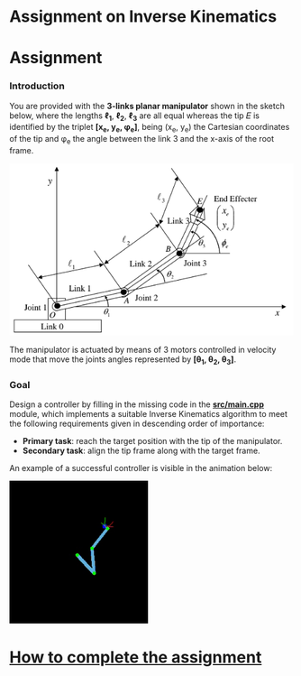 Assignment on Inverse Kinematics
================================

# Assignment

### Introduction
You are provided with the **3-links planar manipulator** shown in the sketch below,
where the lengths **ℓ<sub>1</sub>**, **ℓ<sub>2</sub>**, **ℓ<sub>3</sub>** are all
equal whereas the tip 𝐸 is identified by the triplet **[x<sub>e</sub>, y<sub>e</sub>, φ<sub>e</sub>]**,
being (x<sub>e</sub>, y<sub>e</sub>) the Cartesian coordinates of the tip and φ<sub>e</sub>
the angle between the link 3 and the x-axis of the root frame.

![kinematics](/misc/kinematics.png)

The manipulator is actuated by means of 3 motors controlled in velocity mode that move
the joints angles represented by **[θ<sub>1</sub>, θ<sub>2</sub>, θ<sub>3</sub>]**.

### Goal
Design a controller by filling in the missing code in the [**src/main.cpp**](src/main.cpp)
module, which implements a suitable Inverse Kinematics algorithm to meet
the following requirements given in descending order of importance:
- **Primary task**: reach the target position with the tip of the manipulator.
- **Secondary task**: align the tip frame along with the target frame.

An example of a successful controller is visible in the animation below:

![robot](/misc/robot.gif)

# [How to complete the assignment](https://github.com/vvv-school/vvv-school.github.io/blob/master/instructions/how-to-complete-assignments.md)
